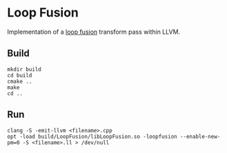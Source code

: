 # Loop Fusion

Implementation of a [loop fusion](https://en.wikipedia.org/wiki/Loop_fission_and_fusion) transform pass within LLVM.

## Build

```shell
mkdir build
cd build
cmake ..
make
cd ..
```

## Run

```shell
clang -S -emit-llvm <filename>.cpp
opt -load build/LoopFusion/libLoopFusion.so -loopfusion --enable-new-pm=0 -S <filename>.ll > /dev/null
```

